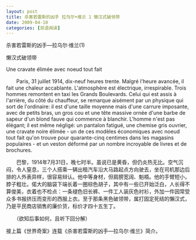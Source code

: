 ```yaml
---
layout: post
title: 杀害若雷斯的凶手 拉乌尔•维兰 1 懒汉式破领带
date: 2009-04-10
categories: [双语阅读]  
---
```


杀害若雷斯的凶手—拉乌尔·维兰(1)

懒汉式破领带

Une cravate élimée avec noeud tout fait

　　Paris, 31 juillet 1914, dix-neuf heures trente. Malgré l'heure avancée, il fait une chaleur accablante. L'atmosphère est électrique, irrespirable. Trois hommes remontent en taxi les Grands Boulevards. Celui qui est assis à l'arrière, du côté du chauffeur, se remarque aisément par un physique qui sort de l'ordinaire: il est d'une taille moyenne mais d'une carrure imposante, avec de petits bras, un gros cou et une tête massive ornée d'une barbe de sapeur d'un blond fauve qui commence à blanchir. L'homme n'est pas élégant; il est même négligé: un pantalon fatigué, une chemise gris ouvrier, une cravate noire élimée - un de ces modèles économiques avec noeud tout fait qu'on trouve pour quarante-cinq centimes dans les magasins populaires - et un veston déformé par un nombre incroyable de livres et de brochures.



　　巴黎，1914年7月31日，晚七时半。虽说已是黄昏，但仍炎热无比。空气沉闷，令人窒息，三个人搭乘一辆出租汽车沿大马路起点方向驶去，坐在司机那边后排的人外表异样，很容易辩认。他中等身材，但肩膀宽阔、魁梧。他的手臂短小，脖子粗壮。偌大的脑袋下端长着一圈棕色胡子，其中有一些已开始泛白，人长得不算俊美，衣着也不检点：一条褪色旧长裤、一件工人装灰色衬衫，外加一件因常受众多书报挤压而变形的西服上衣。至于那条黑色破领带，属打固定死结的懶汉式，乃是平民商店销售的廉价货，标价才四十五生丁。



　　（欲知后事如何，且听下回分解）

接上篇《世界奇案》连载《杀害若雷斯的凶手—拉乌尔·维兰》简介。

